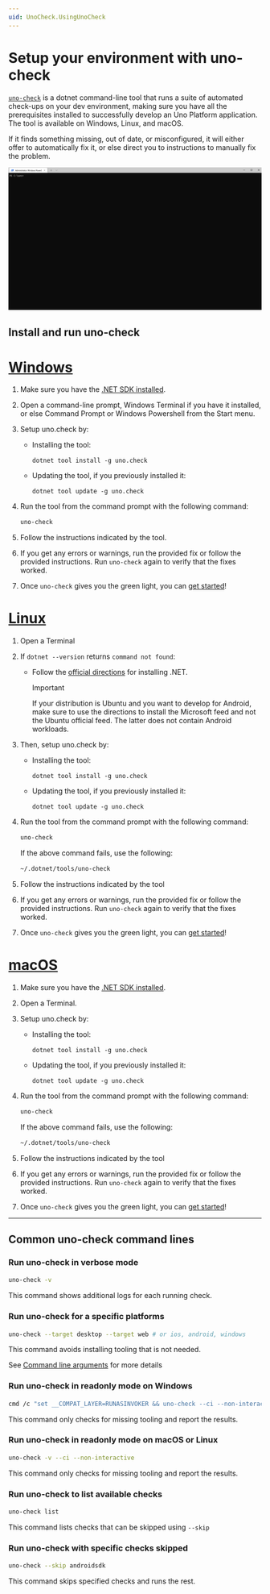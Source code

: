 ```yaml
---
uid: UnoCheck.UsingUnoCheck
---
```


# Setup your environment with uno-check

[`uno-check`](https://github.com/unoplatform/uno.check) is a dotnet command-line tool that runs a suite of automated check-ups on your dev environment, making sure you have all the prerequisites installed to successfully develop an Uno Platform application. The tool is available on Windows, Linux, and macOS.

If it finds something missing, out of date, or misconfigured, it will either offer to automatically fix it, or else direct you to instructions to manually fix the problem.

![uno-check running](https://github.com/unoplatform/uno/raw/master/doc/articles/Assets/uno-check-running.gif)

## Install and run uno-check

# [**Windows**](#tab/windows)

1. Make sure you have the [.NET SDK installed](https://dotnet.microsoft.com/download).
1. Open a command-line prompt, Windows Terminal if you have it installed, or else Command Prompt or Windows Powershell from the Start menu.
1. Setup uno.check by:
    - Installing the tool:

        ```dotnetcli
        dotnet tool install -g uno.check
        ```

    - Updating the tool, if you previously installed it:

        ```dotnetcli
        dotnet tool update -g uno.check
        ```

1. Run the tool from the command prompt with the following command:

    ```bash
    uno-check
    ```

1. Follow the instructions indicated by the tool.
1. If you get any errors or warnings, run the provided fix or follow the provided instructions. Run `uno-check` again to verify that the fixes worked.
1. Once `uno-check` gives you the green light, you can [get started](https://platform.uno/docs/articles/get-started.html)!

# [**Linux**](#tab/linux)

1. Open a Terminal
1. If `dotnet --version` returns `command not found`:
    - Follow the [official directions](https://learn.microsoft.com/dotnet/core/install/linux?WT.mc_id=dotnet-35129-website#packages) for installing .NET.
      > [!IMPORTANT]
      > If your distribution is Ubuntu and you want to develop for Android, make sure to use the directions to install the Microsoft feed and not the Ubuntu official feed. The latter does not contain Android workloads.
1. Then, setup uno.check by:
    - Installing the tool:

        ```dotnetcli
        dotnet tool install -g uno.check
        ```

    - Updating the tool, if you previously installed it:

        ```dotnetcli
        dotnet tool update -g uno.check
        ```

1. Run the tool from the command prompt with the following command:

    ```bash
    uno-check
    ```

    If the above command fails, use the following:

    ```bash
    ~/.dotnet/tools/uno-check
    ```

1. Follow the instructions indicated by the tool
1. If you get any errors or warnings, run the provided fix or follow the provided instructions. Run `uno-check` again to verify that the fixes worked.
1. Once `uno-check` gives you the green light, you can [get started](https://platform.uno/docs/articles/get-started.html)!

# [**macOS**](#tab/macos)

1. Make sure you have the [.NET SDK installed](https://dotnet.microsoft.com/download).
1. Open a Terminal.
1. Setup uno.check by:
    - Installing the tool:

        ```dotnetcli
        dotnet tool install -g uno.check
        ```

    - Updating the tool, if you previously installed it:

        ```dotnetcli
        dotnet tool update -g uno.check
        ```

1. Run the tool from the command prompt with the following command:

    ```bash
    uno-check
    ```

    If the above command fails, use the following:

    ```bash
    ~/.dotnet/tools/uno-check
    ```

1. Follow the instructions indicated by the tool
1. If you get any errors or warnings, run the provided fix or follow the provided instructions. Run `uno-check` again to verify that the fixes worked.
1. Once `uno-check` gives you the green light, you can [get started](https://platform.uno/docs/articles/get-started.html)!

***

## Common uno-check command lines

### Run uno-check in verbose mode

```bash
uno-check -v
```

This command shows additional logs for each running check.

### Run uno-check for a specific platforms

```bash
uno-check --target desktop --target web # or ios, android, windows
```

This command avoids installing tooling that is not needed.

See [Command line arguments](xref:UnoCheck.Configuration#command-line-arguments) for more details

### Run uno-check in readonly mode on Windows

```bash
cmd /c "set __COMPAT_LAYER=RUNASINVOKER && uno-check --ci --non-interactive"
```

This command only checks for missing tooling and report the results.

### Run uno-check in readonly mode on macOS or Linux

```bash
uno-check -v --ci --non-interactive
```

This command only checks for missing tooling and report the results.

### Run uno-check to list available checks

```bash
uno-check list
```

This command lists checks that can be skipped using `--skip`

### Run uno-check with specific checks skipped

```bash
uno-check --skip androidsdk
```

This command skips specified checks and runs the rest.
